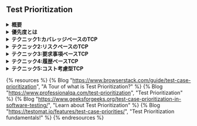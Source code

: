 ## Test Prioritization

<details>
<summary><strong>概要</strong></summary>

---
テストの優先順位付けとは最終的に実行するテストケースに順番をつけることである。(TestCasePrioritization)
テストケースの優先順位付けは時間と予算の制約を満たし、不具合の早期発見率を向上させるために役立ちます。

ソフトウェアの品質はソフトウェア開発ライフサイクル（SDLC）のソフトウェアテストプロセスを経ることで保証されます。
ソフトウェアテストをスマートに行うことは、ビジネス要件とステークホルダーの期待に応える、より信頼性が高く、欠陥のない製品を提供するのに役立ちます。
それ故に、このプロセスにはより多くの時間とリソースが必要となり非常に高コストであるため、認識されたリスクと顧客のニーズに基づいてテストケースに優先順位をつけることで、アプリケーションのテストに必要なテストケースの数を効率的に減らすことが必要になります。

---
</details>

<details>
<summary><strong>優先度とは</strong></summary>

---
優先度としては、大きく4つに分けられます。
・優先度1：必ず実行しなければならない。（リリース後に新規開発を中断せざるをえないレベルのバグが発生しかねないレベル）
・優先度2：時間があれば実行するべき。（リリース前のダブルチェックとして実行したいレベル）
・優先度3：リリース前にテストするほどの重要性ではないもの。（リリース後のテストでも問題ないレベルの重要度）
・優先度4：影響がほとんど無視できるもの。

---
</details>

<details>
<summary><strong>テクニック1:カバレッジベースのTCP</strong></summary>

---

テストケースの優先順位付けの手法としては以下ようなものが挙げられます。

・トータルステートメントカバレッジ
テストケースがカバーするステートメントの総数が多いものを優先する。

・追加ステートメントカバレッジ
ステートメントカバレッジが最も大きいケースを選択し、それらのテストケースでカバーしきれなかったステートメントをカバーするテストケースをテスト。
この手順で全てのステートメントがカバーされるまで繰り返す。

・トータルブランチカバレッジ
全条件でのあり得る結果のカバレッジをテストケースの優先順位付けの要因として使用する。

・追加ブランチカバレッジ
最大のブランチカバレッジを持つテストケースを選択し、次に、前のテストケースでカバーされずに残ったブランチ結果をカバーするテストケースを反復して選択します。

---
</details>

<details>
<summary><strong>テクニック2:リスクベースのTCP</strong></summary>

---

リスク分析を用いて失敗すると悪い結果を招く可能性のある潜在的な問題領域を特定し、潜在的な問題領域を念頭に置いてテストケースに優先順位を付けます。

実行ステップ：

・潜在的な問題のリストアップ
・各問題の発生確率を割り当て
・各問題の影響の重大性を計算


※ アジャイルにおけるリスクベーステスト
QAチームが各スプリントにおいて、時間と労力の配分決定に苦労している場合、リスクベーステストを利用することは最善策になり得る。
これは、テスト目標の決定に「定義されたリスク」を利用するテスト戦略であり、結果分析・計画・見積もり・設計・実行・結果報告に有効です。

---
</details>

<details>
<summary><strong>テクニック3:要求事項ベースTCP</strong></summary>

---

ビジネス要件を決定するさまざまな要因に基づいてテストケースを評価し優先順位を付ける。
要因は機能要件文書で文書化し顧客の要件を詳細に強調する。
テストケースは、顧客から割り当てられた要求の優先度、複雑さ、揮発性を考慮しながら、顧客中心的な要因に基づいて優先順位をつけて設計される。

テストケースの優先順位付けに使われる要因は、以下のようなものが挙げられる。

・顧客割り当て優先度（CP）
顧客のビジネス価値の観点から見た要求の重要性を示す尺度である。

・要件ボラティリティ（RV）
要件が何回変更されたかを示す。

・要件実装複雑度（IC）
要件を実装するために必要な労力や時間を示す。

・FP（Fault Proneness）
ある要件が以前のバージョンのソフトウェアでどれだけエラーを起こしやすかったかを示す。

---
</details>

<details>
<summary><strong>テクニック4:履歴ベースTCP</strong></summary>

---

主にテストケースの履歴に基づいてテストケースの優先順位を付ける。つまり、テストケースの過去の実行結果がチェックされる。
これは、テストが失敗する可能性を判断するために使用され、失敗する可能性が高いものは、失敗する可能性が低いものよりも優先的に処理されます。
テストケースの実行履歴は、現在のサイクルにおいて、どのテストケースをテスト対象として考慮するかを選択するために使用される。

---
</details>


<details>
<summary><strong>テクニック5:コスト考慮型TCP</strong></summary>

---

この手法ではテストケースはコスト要因に基づいて優先順位が決定され、コストの低いテストケースはコストの高いテストケースよりも優先される。

・リグレッションテストプロセスのコスト
・要件収集のコスト
・テストケースを選択するかどうかを分析するコスト
・テストケースの優先順位付けのコスト
・テスト実行全体のコスト

---
</details>

{% resources %}
  {% Blog "https://www.browserstack.com/guide/test-case-prioritization", "A Tour of what is Test Prioritization?" %}
  {% Blog "https://www.professionalqa.com/test-prioritization", "Test Prioritization" %}
  {% Blog "https://www.geeksforgeeks.org/test-case-prioritization-in-software-testing/", "Learn about Test Prioritization" %}
  {% Blog "https://testomat.io/features/test-case-priorities/", "Test Prioritization fundamentals!" %}
{% endresources %}

